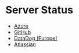 # Server Status

- [Azure](https://rssfeed.azure.status.microsoft/en-gb/status/feed "https://rssfeed.azure.status.microsoft/en-gb/status/feed")
- [GitHub](https://www.githubstatus.com/history.rss "https://www.githubstatus.com/history.rss")
- [DataDog (Europe)](https://status.datadoghq.eu "https://status.datadoghq.eu")
- [Atlassian](https://status.atlassian.com "https://status.atlassian.com")

